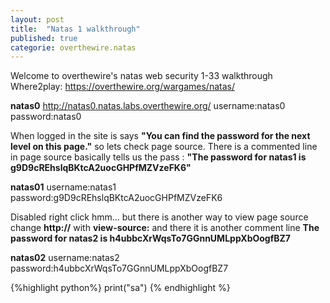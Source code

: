 ```yaml
---
layout: post
title:  "Natas 1 walkthrough"
published: true
categorie: overthewire.natas
---
```


Welcome to overthewire's natas web security 1-33 walkthrough 
Where2play: https://overthewire.org/wargames/natas/


**natas0**
http://natas0.natas.labs.overthewire.org/
username:natas0
password:natas0


When logged in the site is says **"You can find the password for the next level on this page."** so lets check page source.
There is a commented line in page source basically tells us the pass : **"The password for natas1 is g9D9cREhslqBKtcA2uocGHPfMZVzeFK6"**

**natas01**
username:natas1
password:g9D9cREhslqBKtcA2uocGHPfMZVzeFK6

Disabled right click hmm... but there is another way to view page source change **http://** with **view-source:** and there it is another comment line **The password for natas2 is h4ubbcXrWqsTo7GGnnUMLppXbOogfBZ7**

**natas02**
username:natas2
password:h4ubbcXrWqsTo7GGnnUMLppXbOogfBZ7






{%highlight python%}
print("sa")
{% endhighlight %}


